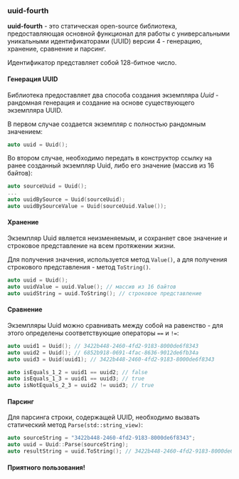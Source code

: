 ### uuid-fourth

**uuid-fourth** - это статическая open-source библиотека, предоставляющая основной функционал для работы с универсальными уникальными идентификаторами (UUID) версии 4 - генерацию, хранение, сравнение и парсинг.

Идентификатор представляет собой 128-битное число.

#### Генерация UUID

Библиотека предоставляет два способа создания экземпляра *Uuid* - рандомная генерация и создание на основе существующего экземпляра UUID.

В первом случае создается экземпляр с полностью рандомным значением:

```c++
auto uuid = Uuid();
```

Во втором случае, необходимо передать в конструктор ссылку на ранее созданный экземпляр Uuid, либо его значение (массив из 16 байтов):

```c++
auto sourceUuid = Uuid();
...
auto uuidBySource = Uuid(sourceUuid);
auto uuidBySourceValue = Uuid(sourceUuid.Value());
```

#### Хранение

Экземпляр Uuid является неизменяемым, и сохраняет свое значение и строковое представление на всем протяжении жизни.

Для получения значения, используется метод `Value()`, а для получения строкового представления - метод `ToString()`.

```c++
auto uuid = Uuid(); 
auto uuidValue = uuid.Value(); // массив из 16 байтов
auto uuidString = uuid.ToString(); // строковое представление
```

#### Сравнение

Экземпляры Uuid можно сравнивать между собой на равенство - для этого определены соответствующие операторы `==` и  `!=`:

```c++
auto uuid1 = Uuid(); // 3422b448-2460-4fd2-9183-8000de6f8343
auto uuid2 = Uuid(); // 6852b918-0691-4fac-8636-9012de6fb34a
auto uuid3 = Uuid(uuid1); // 3422b448-2460-4fd2-9183-8000de6f8343

auto isEquals_1_2 = uuid1 == uuid2; // false
auto isEquals_1_3 = uuid1 == uuid3; // true
auto isNotEquals_2_3 = uuid2 != uuid3; // true
```



#### Парсинг

Для парсинга строки, содержащей UUID, необходимо вызвать статический метод `Parse(std::string_view)`:

```c++
auto sourceString = "3422b448-2460-4fd2-9183-8000de6f8343";
auto uuid = Uuid::Parse(sourceString);
auto resultString = uuid.ToString(); // 3422b448-2460-4fd2-9183-8000de6f8343
```



#### Приятного пользования!